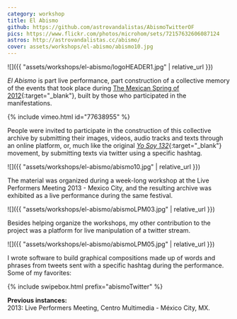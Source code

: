 ```yaml
---
category: workshop
title: El Abismo
github: https://github.com/astrovandalistas/AbismoTwitterOF
pics: https://www.flickr.com/photos/microhom/sets/72157632606087124
astros: http://astrovandalistas.cc/abismo/
cover: assets/workshops/el-abismo/abismo10.jpg
---
```

![]({{ "assets/workshops/el-abismo/logoHEADER1.jpg" | relative_url }})

*El Abismo* is part live performance, part construction of a collective memory of the events that took place during [The Mexican Spring of 2012](http://en.wikipedia.org/wiki/Yo_Soy_132){:target="_blank"}, built by those who participated in the manifestations.

{% include vimeo.html id="77638955" %}

People were invited to participate in the construction of this collective archive by submitting their images, videos, audio tracks and texts through an online platform, or, much like the original [*Yo Soy 132*](http://en.wikipedia.org/wiki/Yo_Soy_132){:target="_blank"} movement, by submitting texts via twitter using a specific hashtag.

![]({{ "assets/workshops/el-abismo/abismo10.jpg" | relative_url }})

The material was organized during a week-long workshop at the Live Performers Meeting 2013 - Mexico City, and the resulting archive was exhibited as a live performance during the same festival.

![]({{ "assets/workshops/el-abismo/abismoLPM03.jpg" | relative_url }})

Besides helping organize the workshops, my other contribution to the project was a platform for live manipulation of a twitter stream.

![]({{ "assets/workshops/el-abismo/abismoLPM05.jpg" | relative_url }})

I wrote software to build graphical compositions made up of words and phrases from tweets sent with a specific hashtag during the performance. Some of my favorites:

{% include swipebox.html prefix="abismoTwitter" %}

**Previous instances:**  
2013: Live Performers Meeting, Centro Multimedia - México City, MX.
